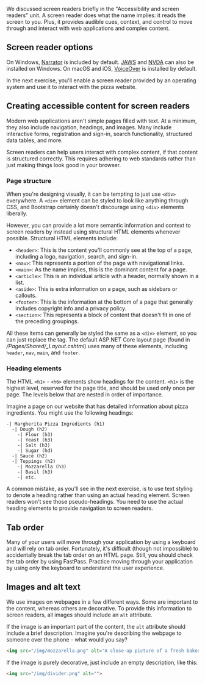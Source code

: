 We discussed screen readers briefly in the "Accessibility and screen readers" unit. A screen reader does what the name implies: it reads the screen to you. Plus, it provides audible cues, context, and control to move through and interact with web applications and complex content.

## Screen reader options
On Windows, [Narrator](https://support.microsoft.com/windows/complete-guide-to-narrator-e4397a0d-ef4f-b386-d8ae-c172f109bdb1) is included by default. [JAWS](https://webaim.org/articles/jaws/) and [NVDA](https://www.nvaccess.org/about-nvda/) can also be installed on Windows. On macOS and iOS, [VoiceOver](https://support.apple.com/guide/voiceover/welcome/10) is installed by default.

In the next exercise, you'll enable a screen reader provided by an operating system and use it to interact with the pizza website.

## Creating accessible content for screen readers

Modern web applications aren't simple pages filled with text. At a minimum, they also include navigation, headings, and images. Many include interactive forms, registration and sign-in, search functionality, structured data tables, and more. 

Screen readers can help users interact with complex content, if that content is structured correctly. This requires adhering to web standards rather than just making things look good in your browser.

### Page structure

When you're designing visually, it can be tempting to just use `<div>` everywhere. A `<div>` element can be styled to look like anything through CSS, and Bootstrap certainly doesn't discourage using `<div>` elements liberally.

However, you can provide a lot more semantic information and context to screen readers by instead using structural HTML elements whenever possible. Structural HTML elements include:

- `<header>`: This is the content you'll commonly see at the top of a page, including a logo, navigation, search, and sign-in.
- `<nav>`: This represents a portion of the page with navigational links.
- `<main>`: As the name implies, this is the dominant content for a page.
- `<article>`: This is an individual article with a header, normally shown in a list.
- `<aside>`: This is extra information on a page, such as sidebars or callouts.
- `<footer>`: This is the information at the bottom of a page that generally includes copyright info and a privacy policy.
- `<section>`: This represents a block of content that doesn't fit in one of the preceding groupings.

All these items can generally be styled the same as a `<div>` element, so you can just replace the tag. The default ASP.NET Core layout page (found in */Pages/Shared/_Layout.cshtml*) uses many of these elements, including `header`, `nav`, `main`, and `footer`. 

### Heading elements

The HTML `<h1>` - `<h6>` elements show headings for the content. `<h1>` is the highest level, reserved for the page title, and should be used only once per page. The levels below that are nested in order of importance. 

Imagine a page on our website that has detailed information about pizza ingredients. You might use the following headings:

   ```
   -| Margherita Pizza Ingredients (h1)
     -| Dough (h2)
       -| Flour (h3)
       -| Yeast (h3)
       -| Salt (h3)
       -| Sugar (hd)
     -| Sauce (h2)
     -| Toppings (h2)
       -| Mozzarella (h3)
       -| Basil (h3)
       -| etc.
   ```

A common mistake, as you'll see in the next exercise, is to use text styling to denote a heading rather than using an actual heading element. Screen readers won't see those pseudo-headings. You need to use the actual heading elements to provide navigation to screen readers.

## Tab order

Many of your users will move through your application by using a keyboard and will rely on tab order. Fortunately, it's difficult (though not impossible) to accidentally break the tab order on an HTML page. Still, you should check the tab order by using FastPass. Practice moving through your application by using only the keyboard to understand the user experience.

## Images and alt text

We use images on webpages in a few different ways. Some are important to the content, whereas others are decorative. To provide this information to screen readers, all images should include an `alt` attribute.

If the image is an important part of the content, the `alt` attribute should include a brief description. Imagine you're describing the webpage to someone over the phone - what would you say?

```html
<img src="/img/mozzarella.png" alt="A close-up picture of a fresh baked mozzarella pizza">
```

If the image is purely decorative, just include an empty description, like this:

```html
<img src="/img/divider.png" alt="">
```

